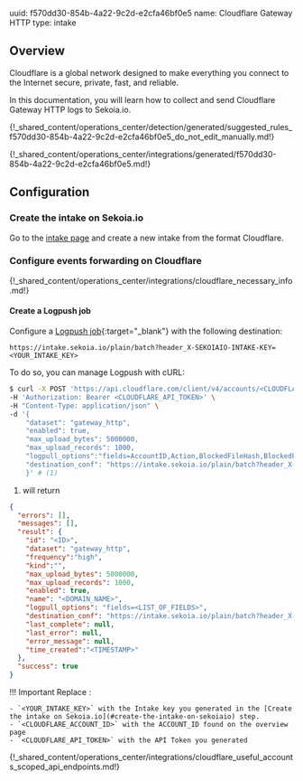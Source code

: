uuid: f570dd30-854b-4a22-9c2d-e2cfa46bf0e5
name: Cloudflare Gateway HTTP
type: intake

## Overview

Cloudflare is a global network designed to make everything you connect to the Internet secure, private, fast, and reliable.

In this documentation, you will learn how to collect and send Cloudflare Gateway HTTP logs to Sekoia.io.

{!_shared_content/operations_center/detection/generated/suggested_rules_f570dd30-854b-4a22-9c2d-e2cfa46bf0e5_do_not_edit_manually.md!}

{!_shared_content/operations_center/integrations/generated/f570dd30-854b-4a22-9c2d-e2cfa46bf0e5.md!}

## Configuration

### Create the intake on Sekoia.io

Go to the [intake page](https://app.sekoia.io/operations/intakes) and create a new intake from the format Cloudflare.

### Configure events forwarding on Cloudflare

{!_shared_content/operations_center/integrations/cloudflare_necessary_info.md!}

#### Create a Logpush job

Configure a [Logpush job](https://developers.cloudflare.com/logs/reference/logpush-api-configuration/){:target="_blank"} with the following destination:

`https://intake.sekoia.io/plain/batch?header_X-SEKOIAIO-INTAKE-KEY=<YOUR_INTAKE_KEY>`


To do so, you can manage Logpush with cURL:

```bash
$ curl -X POST 'https://api.cloudflare.com/client/v4/accounts/<CLOUDFLARE_ACCOUNT_ID>/logpush/jobs' \
-H 'Authorization: Bearer <CLOUDFLARE_API_TOKEN>' \
-H "Content-Type: application/json" \
-d '{
    "dataset": "gateway_http",    
    "enabled": true,     
    "max_upload_bytes": 5000000,     
    "max_upload_records": 1000,
    "logpull_options":"fields=AccountID,Action,BlockedFileHash,BlockedFileName,BlockedFileReason,BlockedFileSize,BlockedFileType,Datetime,DestinationIP,DestinationPort,DeviceID,DeviceName,DownloadedFileNames,Email,FileInfo,HTTPHost,HTTPMethod,HTTPStatusCode,HTTPVersion,IsIsolated,PolicyID,PolicyName,Referer,RequestID,SourceIP,SourceInternalIP,SourcePort,URL,UntrustedCertificateAction,UploadedFileNames,UserAgent,UserID&timestamps=rfc3339",
    "destination_conf": "https://intake.sekoia.io/plain/batch?header_X-SEKOIAIO-INTAKE-KEY=<YOUR_INTAKE_KEY>"
    }' # (1)
```

1. will return
```json
{
  "errors": [],
  "messages": [],
  "result": {
    "id": "<ID>",
    "dataset": "gateway_http",
    "frequency":"high",
    "kind":"", 
    "max_upload_bytes": 5000000,     
    "max_upload_records": 1000, 
    "enabled": true,
    "name": "<DOMAIN_NAME>",
    "logpull_options": "fields=<LIST_OF_FIELDS>",
    "destination_conf": "https://intake.sekoia.io/plain/batch?header_X-SEKOIAIO-INTAKE-KEY=<YOUR_INTAKE_KEY>",
    "last_complete": null,
    "last_error": null,
    "error_message": null,
    "time_created":"<TIMESTAMP>"
  },
  "success": true
}
```

!!! Important
    Replace :

    - `<YOUR_INTAKE_KEY>` with the Intake key you generated in the [Create the intake on Sekoia.io](#create-the-intake-on-sekoiaio) step.
    - `<CLOUDFLARE_ACCOUNT_ID>` with the ACCOUNT_ID found on the overview page
    - `<CLOUDFLARE_API_TOKEN>` with the API Token you generated

{!_shared_content/operations_center/integrations/cloudflare_useful_accounts_scoped_api_endpoints.md!}

